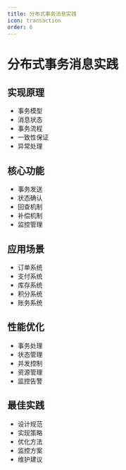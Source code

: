 ```yaml
---
title: 分布式事务消息实践
icon: transaction
order: 6
---
```


# 分布式事务消息实践

## 实现原理
- 事务模型
- 消息状态
- 事务流程
- 一致性保证
- 异常处理

## 核心功能
- 事务发送
- 状态确认
- 回查机制
- 补偿机制
- 监控管理

## 应用场景
- 订单系统
- 支付系统
- 库存系统
- 积分系统
- 账务系统

## 性能优化
- 事务处理
- 状态管理
- 并发控制
- 资源管理
- 监控告警

## 最佳实践
- 设计规范
- 实现策略
- 优化方法
- 监控方案
- 维护建议
